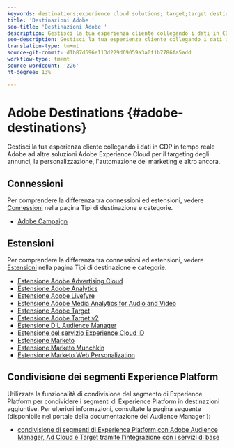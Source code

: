 ```yaml
---
keywords: destinations;experience cloud solutions; target;target destination; ad cloud; audience manager; audience manager destination
title: 'Destinazioni Adobe '
seo-title: 'Destinazioni Adobe '
description: Gestisci la tua esperienza cliente collegando i dati in CDP in tempo reale  Adobe ad altre soluzioni Adobe Experience Cloud per il targeting degli annunci, la personalizzazione, l'automazione del marketing e altro ancora
seo-description: Gestisci la tua esperienza cliente collegando i dati in CDP in tempo reale  Adobe ad altre soluzioni Adobe Experience Cloud per il targeting degli annunci, la personalizzazione, l'automazione del marketing e altro ancora
translation-type: tm+mt
source-git-commit: d1b87d696e113d229d69059a3a0f1b7786fa5add
workflow-type: tm+mt
source-wordcount: '226'
ht-degree: 13%

---
```



# Adobe Destinations {#adobe-destinations}

Gestisci la tua esperienza cliente collegando i dati in CDP in tempo reale  Adobe ad altre soluzioni Adobe Experience Cloud per il targeting degli annunci, la personalizzazione, l&#39;automazione del marketing e altro ancora.

## Connessioni

Per comprendere la differenza tra connessioni ed estensioni, vedere [Connessioni](/help/rtcdp/destinations/destination-types.md#connections) nella pagina Tipi di destinazione e categorie.

* [Adobe Campaign](/help/rtcdp/destinations/adobe-campaign-destination.md)

## Estensioni

Per comprendere la differenza tra connessioni ed estensioni, vedere [Estensioni](/help/rtcdp/destinations/destination-types.md#extensions) nella pagina Tipi di destinazione e categorie.

* [Estensione Adobe Advertising Cloud](/help/rtcdp/destinations/adobe-advertising-cloud-extension.md)
* [Estensione Adobe Analytics](/help/rtcdp/destinations/adobe-analytics-extension.md)
* [Estensione  Adobe Livefyre](/help/rtcdp/destinations/adobe-livefyre-extension.md)
* [Estensione Adobe Media Analytics for Audio and Video](/help/rtcdp/destinations/adobe-video-analytics-extension.md)
* [Estensione Adobe Target](/help/rtcdp/destinations/adobe-target-extension.md)
* [Estensione Adobe Target v2](/help/rtcdp/destinations/adobe-target-v2-extension.md)
* [Estensione DIL Audience Manager](/help/rtcdp/destinations/aam-dil-extension.md)
* [Estensione del servizio Experience Cloud ID](/help/rtcdp/destinations/adobe-ecid-extension.md)
* [Estensione Marketo](/help/rtcdp/destinations/marketo-extension.md)
* [Estensione Marketo Munchkin](/help/rtcdp/destinations/marketo-munchkin-extension.md)
* [Estensione Marketo Web Personalization](/help/rtcdp/destinations/marketo-web-personalization-extension.md)

## Condivisione dei segmenti  Experience Platform

Utilizzate la funzionalità di condivisione del segmento di Experience Platform  per condividere i segmenti di Experience Platform  in destinazioni   aggiuntive. Per ulteriori informazioni, consultate la pagina seguente (disponibile nel portale della documentazione del Audience Manager ):

* [condivisione di segmenti di Experience Platform con Adobe Audience Manager,  Ad Cloud e Target tramite l&#39;integrazione con i servizi di base](https://docs.adobe.com/help/en/audience-manager/user-guide/implementation-integration-guides/integration-experience-platform/aam-aep-audience-sharing.html)